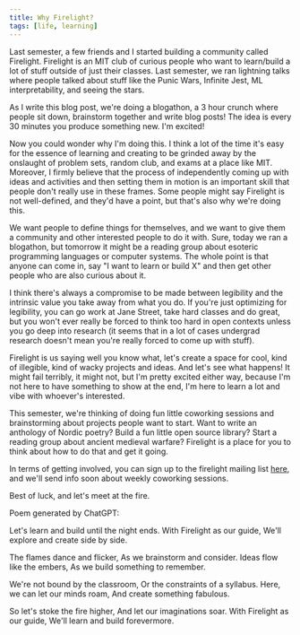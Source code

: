 ```yaml
---
title: Why Firelight?
tags: [life, learning]
---
```


Last semester, a few friends and I started building a community called Firelight. Firelight is an MIT club of curious people who want to learn/build a lot of stuff outside of just their classes. Last semester, we ran lightning talks where people talked about stuff like the Punic Wars, Infinite Jest, ML interpretability, and seeing the stars.

As I write this blog post, we're doing a blogathon, a 3 hour crunch where people sit down, brainstorm together and write blog posts! The idea is every 30 minutes you produce something new. I'm excited!

Now you could wonder why I'm doing this. I think a lot of the time it's easy for the essence of learning and creating to be grinded away by the onslaught of problem sets, random club, and exams at a place like MIT. Moreover, I firmly believe that the process of independently coming up with ideas and activities and then setting them in motion is an important skill that people don't really use in these frames. Some people might say Firelight is not well-defined, and they'd have a point, but that's also why we're doing this.

We want people to define things for themselves, and we want to give them a community and other interested people to do it with. Sure, today we ran a blogathon, but tomorrow it might be a reading group about esoteric programming languages or computer systems. The whole point is that anyone can come in, say "I want to learn or build X" and then get other people who are also curious about it.

I think there's always a compromise to be made between legibility and the intrinsic value you take away from what you do. If you're just optimizing for legibility, you can go work at Jane Street, take hard classes and do great, but you won't ever really be forced to think too hard in open contexts unless you go deep into research (it seems that in a lot of cases undergrad research doesn't mean you're really forced to come up with stuff).

Firelight is us saying well you know what, let's create a space for cool, kind of illegible, kind of wacky projects and ideas. And let's see what happens! It might fail terribly, it might not, but I'm pretty excited either way, because I'm not here to have something to show at the end, I'm here to learn a lot and vibe with whoever's interested.


This semester, we're thinking of doing fun little coworking sessions and brainstorming about projects people want to start. Want to write an anthology of Nordic poetry? Build a fun little open source library? Start a reading group about ancient medieval warfare? Firelight is a place for you to think about how to do that and get it going.


In terms of getting involved, you can sign up to the firelight mailing list [here](https://groups.mit.edu/webmoira/list/firelight), and we'll send info soon about weekly coworking sessions.

Best of luck, and let's meet at the fire.


Poem generated by ChatGPT:

Let's learn and build until the night ends.
With Firelight as our guide,
We'll explore and create side by side.

The flames dance and flicker,
As we brainstorm and consider.
Ideas flow like the embers,
As we build something to remember.

We're not bound by the classroom,
Or the constraints of a syllabus.
Here, we can let our minds roam,
And create something fabulous.

So let's stoke the fire higher,
And let our imaginations soar.
With Firelight as our guide,
We'll learn and build forevermore.
